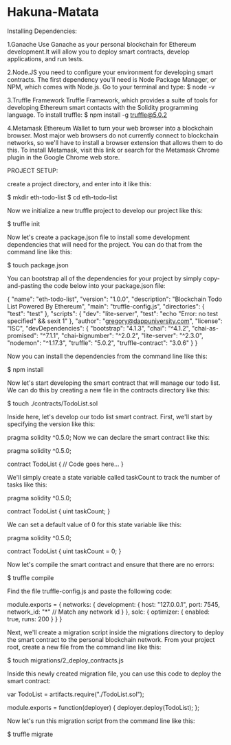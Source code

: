 # Hakuna-Matata

Installing Dependencies:

1.Ganache
  Use Ganache as your personal blockchain for Ethereum development.It will allow you to deploy smart contracts, develop applications, and run tests.

2.Node.JS
  you need to configure your environment for developing smart contracts. The first dependency you'll need is Node Package Manager, or NPM, which comes with Node.js.
  Go to your terminal and type:
  $ node -v

3.Truffle Framework 
   Truffle Framework, which provides a suite of tools for developing Ethereum smart contacts with the Solidity programming language.
   To install truffle:
   $ npm install -g truffle@5.0.2

4.Metamask Ethereum Wallet
    to turn your web browser into a blockchain browser. Most major web browsers do not currently connect to blockchain networks, so we'll have to install a browser extension that allows them to do this. To install Metamask, visit this link or search for the Metamask Chrome plugin in the Google Chrome web store.
   
   
PROJECT SETUP:

create a project directory, and enter into it like this:

$ mkdir eth-todo-list
$ cd eth-todo-list

Now we initialize a new truffle project to develop our project like this:

$ truffle init

Now let's create a package.json file to install some development dependencies that will need for the project. You can do that from the command line like this:

$ touch package.json

You can bootstrap all of the dependencies for your project by simply copy-and-pasting the code below into your package.json file:

{
  "name": "eth-todo-list",
  "version": "1.0.0",
  "description": "Blockchain Todo List Powered By Ethereum",
  "main": "truffle-config.js",
  "directories": {
    "test": "test"
  },
  "scripts": {
    "dev": "lite-server",
    "test": "echo \"Error: no test specified\" && sexit 1"
  },
  "author": "gregory@dappuniversity.com",
  "license": "ISC",
  "devDependencies": {
    "bootstrap": "4.1.3",
    "chai": "^4.1.2",
    "chai-as-promised": "^7.1.1",
    "chai-bignumber": "^2.0.2",
    "lite-server": "^2.3.0",
    "nodemon": "^1.17.3",
    "truffle": "5.0.2",
    "truffle-contract": "3.0.6"
  }
}

Now you can install the dependencies from the command line like this:

$ npm install

Now let's start developing the smart contract that will manage our todo list. We can do this by creating a new file in the contracts directory like this:

$ touch ./contracts/TodoList.sol

Inside here, let's develop our todo list smart contract. First, we'll start by specifying the version like this:

pragma solidity ^0.5.0;
Now we can declare the smart contract like this:

pragma solidity ^0.5.0;

contract TodoList {
    // Code goes here...
}

We'll simply create a state variable called taskCount to track the number of tasks like this:

pragma solidity ^0.5.0;

contract TodoList {
  uint taskCount;
}

 We can set a default value of 0 for this state variable like this:

pragma solidity ^0.5.0;

contract TodoList {
  uint taskCount = 0;
}

Now let's compile the smart contract and ensure that there are no errors:

$ truffle compile

Find the file truffle-config.js and paste the following code:

module.exports = {
  networks: {
    development: {
      host: "127.0.0.1",
      port: 7545,
      network_id: "*" // Match any network id
    }
  },
  solc: {
    optimizer: {
      enabled: true,
      runs: 200
    }
  }
}

Next, we'll create a migration script inside the migrations directory to deploy the smart contract to the personal blockchain network. From your project root, create a new file from the command line like this:

$ touch migrations/2_deploy_contracts.js

Inside this newly created migration file, you can use this code to deploy the smart contract:

var TodoList = artifacts.require("./TodoList.sol");

module.exports = function(deployer) {
  deployer.deploy(TodoList);
};

Now let's run this migration script from the command line like this:

$ truffle migrate
   
   
    
   
  
  
